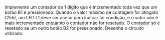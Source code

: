 Implemente um contador de 1 dígito que é incrementado toda vez que um botão B1 é pressionado. Quando o valor máximo de contagem for atingido (255), um LED L1 deve ser aceso para indicar tal condição, e o valor não é mais incrementado enquanto o contador não for resetado. O contador só é resetado se um outro botão B2 for pressionado. Desenhe o circuito utilizado.
